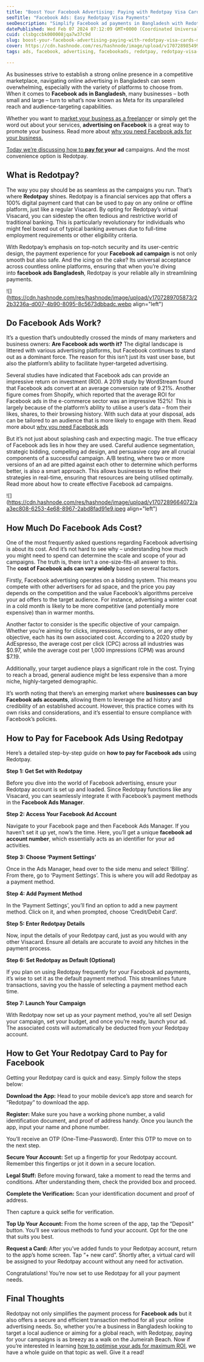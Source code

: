 ```yaml
---
title: "Boost Your Facebook Advertising: Paying with Redotpay Visa Cards Made Easy"
seoTitle: "Facebook Ads: Easy Redotpay Visa Payments"
seoDescription: "Simplify Facebook ad payments in Bangladesh with Redotpay Visa Cards - secure, efficient, and universally accepted for seamless online transactions"
datePublished: Wed Feb 07 2024 07:12:09 GMT+0000 (Coordinated Universal Time)
cuid: clsbgccbk000008jqa7w37c9d
slug: boost-your-facebook-advertising-paying-with-redotpay-visa-cards-made-easy
cover: https://cdn.hashnode.com/res/hashnode/image/upload/v1707289854992/0d7c830f-e929-426c-87be-e781c346f424.jpeg
tags: ads, facebook, advertising, facebookads, redotpay, redotpay-visa-card

---
```


As businesses strive to establish a strong online presence in a competitive marketplace, navigating online advertising in Bangladesh can seem overwhelming, especially with the variety of platforms to choose from. When it comes to **Facebook ads in Bangladesh**, many businesses – both small and large – turn to what’s now known as Meta for its unparalleled reach and audience-targeting capabilities.

Whether you want to [market your business as a freelance](https://blog.dollarpesa.com/how-to-effectively-market-your-freelance-business)r or simply get the word out about your services, **advertising on Facebook** is a great way to promote your business. Read more about [why you need Facebook ads for your busines](https://blog.dollarpesa.com/facebook-ads-5-reasons-why-you-need-them)[s.](https://blog.dollarpesa.com/facebook-ads-5-reasons-why-you-need-them)

[Today we’re discussing how to **pay for y**](https://blog.dollarpesa.com/facebook-ads-5-reasons-why-you-need-them)**our ad** campaigns. And the most convenience option is Redotpay.

## **What is Redotpay?**

The way you pay should be as seamless as the campaigns you run. That’s where **Redotpay** shines. Redotpay is a financial services app that offers a 100% digital payment card that can be used to pay on any online or offline platform, just like a regular Visacard. By opting for Redotpay’s virtual Visacard, you can sidestep the often tedious and restrictive world of traditional banking. This is particularly revolutionary for individuals who might feel boxed out of typical banking avenues due to full-time employment requirements or other eligibility criteria.  

With Redotpay’s emphasis on top-notch security and its user-centric design, the payment experience for your **Facebook ad campaign** is not only smooth but also safe. And the icing on the cake? Its universal acceptance across countless online platforms, ensuring that when you’re diving into **facebook ads Bangladesh**, Redotpay is your reliable ally in streamlining payments.

![](https://cdn.hashnode.com/res/hashnode/image/upload/v1707289705873/22b3236a-d007-4b90-8095-8c5673dbbadc.webp align="left")

## **Do Facebook Ads Work?**

It’s a question that’s undoubtedly crossed the minds of many marketers and business owners: **Are Facebook ads worth it?** The digital landscape is littered with various advertising platforms, but Facebook continues to stand out as a dominant force. The reason for this isn’t just its vast user base, but also the platform’s ability to facilitate hyper-targeted advertising.

Several studies have indicated that Facebook ads can provide an impressive return on investment (ROI). A 2019 study by WordStream found that Facebook ads convert at an average conversion rate of 9.21%. Another figure comes from Shopify, which reported that the average ROI for Facebook ads in the e-commerce sector was an impressive 152%!  This is largely because of the platform’s ability to utilise a user’s data – from their likes, shares, to their browsing history. With such data at your disposal, ads can be tailored to an audience that is more likely to engage with them. Read more about [why you need Facebook ads](https://blog.dollarpesa.com/facebook-ads-5-reasons-why-you-need-them-1)

But it’s not just about splashing cash and expecting magic. The true efficacy of Facebook ads lies in how they are used. Careful audience segmentation, strategic bidding, compelling ad design, and persuasive copy are all crucial components of a successful campaign. A/B testing, where two or more versions of an ad are pitted against each other to determine which performs better, is also a smart approach. This allows businesses to refine their strategies in real-time, ensuring that resources are being utilised optimally. Read more about how to create effective Facebook ad campaigns.

![](https://cdn.hashnode.com/res/hashnode/image/upload/v1707289664072/aa3ec808-6253-4e68-8967-2abd8fad91e9.jpeg align="left")

## **How Much Do Facebook Ads Cost?**

One of the most frequently asked questions regarding Facebook advertising is about its cost. And it’s not hard to see why – understanding how much you might need to spend can determine the scale and scope of your ad campaigns. The truth is, there isn’t a one-size-fits-all answer to this. The **cost of Facebook ads can vary widely** based on several factors.

Firstly, Facebook advertising operates on a bidding system. This means you compete with other advertisers for ad space, and the price you pay depends on the competition and the value Facebook’s algorithms perceive your ad offers to the target audience. For instance, advertising a winter coat in a cold month is likely to be more competitive (and potentially more expensive) than in warmer months.

Another factor to consider is the specific objective of your campaign. Whether you’re aiming for clicks, impressions, conversions, or any other objective, each has its own associated cost. According to a 2020 study by AdEspresso, the average cost per click (CPC) across all industries was $0.97, while the average cost per 1,000 impressions (CPM) was around $7.19.

Additionally, your target audience plays a significant role in the cost. Trying to reach a broad, general audience might be less expensive than a more niche, highly-targeted demographic.

It’s worth noting that there’s an emerging market where **businesses can buy Facebook ads accounts**, allowing them to leverage the ad history and credibility of an established account. However, this practice comes with its own risks and considerations, and it’s essential to ensure compliance with Facebook’s policies.

## **How to Pay for Facebook Ads Using Redotpay**

Here’s a detailed step-by-step guide on **how to pay for Facebook ads** using Redotpay.

**Step 1: Get Set with Redotpay**

Before you dive into the world of Facebook advertising, ensure your Redotpay account is set up and loaded. Since Redotpay functions like any Visacard, you can seamlessly integrate it with Facebook’s payment methods in the **Facebook Ads Manager**.

**Step 2: Access Your Facebook Ad Account**

Navigate to your Facebook page and then Facebook Ads Manager. If you haven’t set it up yet, now’s the time. Here, you’ll get a unique **facebook ad account number**, which essentially acts as an identifier for your ad activities.

**Step 3: Choose ‘Payment Settings’**

Once in the Ads Manager, head over to the side menu and select ‘Billing’. From there, go to ‘Payment Settings’. This is where you will add Redotpay as a payment method.

**Step 4: Add Payment Method**

In the ‘Payment Settings’, you’ll find an option to add a new payment method. Click on it, and when prompted, choose ‘Credit/Debit Card’.

**Step 5: Enter Redotpay Details**

Now, input the details of your Redotpay card, just as you would with any other Visacard. Ensure all details are accurate to avoid any hitches in the payment process.

**Step 6: Set Redotpay as Default (Optional)**

If you plan on using Redotpay frequently for your Facebook ad payments, it’s wise to set it as the default payment method. This streamlines future transactions, saving you the hassle of selecting a payment method each time.

**Step 7: Launch Your Campaign**

With Redotpay now set up as your payment method, you’re all set! Design your campaign, set your budget, and once you’re ready, launch your ad. The associated costs will automatically be deducted from your Redotpay account.

## **How to Get Your Redotpay Card to Pay for Facebook**

Getting your Redotpay card is quick and easy. Simply follow the steps below:

**Download the App:** Head to your mobile device’s app store and search for “Redotpay” to download the app.

**Register:** Make sure you have a working phone number, a valid identification document, and proof of address handy. Once you launch the app, input your name and phone number.

You’ll receive an OTP (One-Time-Password). Enter this OTP to move on to the next step.

**Secure Your Account:** Set up a fingertip for your Redotpay account. Remember this fingertips or jot it down in a secure location.

**Legal Stuff:** Before moving forward, take a moment to read the terms and conditions. After understanding them, check the provided box and proceed.

**Complete the Verification:** Scan your identification document and proof of address.

Then capture a quick selfie for verification.

**Top Up Your Account:** From the home screen of the app, tap the “Deposit” button. You’ll see various methods to fund your account. Opt for the one that suits you best.

**Request a Card:** After you’ve added funds to your Redotpay account, return to the app’s home screen. Tap “+ new card”. Shortly after, a virtual card will be assigned to your Redotpay account without any need for activation.

Congratulations! You’re now set to use Redotpay for all your payment needs.

## **Final Thoughts**

Redotpay not only simplifies the payment process for **Facebook ads** but it also offers a secure and efficient transaction method for all your online advertising needs. So, whether you’re a business in Bangladesh looking to target a local audience or aiming for a global reach, with Redotpay, paying for your campaigns is as breezy as a walk on the Jumeirah Beach. Now if you’re interested in learning [how to optimise your ads for maximum ROI](https://blog.dollarpesa.com/maximising-roi-a-guide-to-crafting-effective-facebook-ad-campaigns), we have a whole guide on that topic as well. Give it a read!